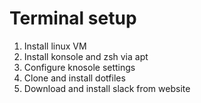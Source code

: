 # Terminal setup

1. Install linux VM
1. Install konsole and zsh via apt
1. Configure knosole settings
1. Clone and install dotfiles
1. Download and install slack from website
